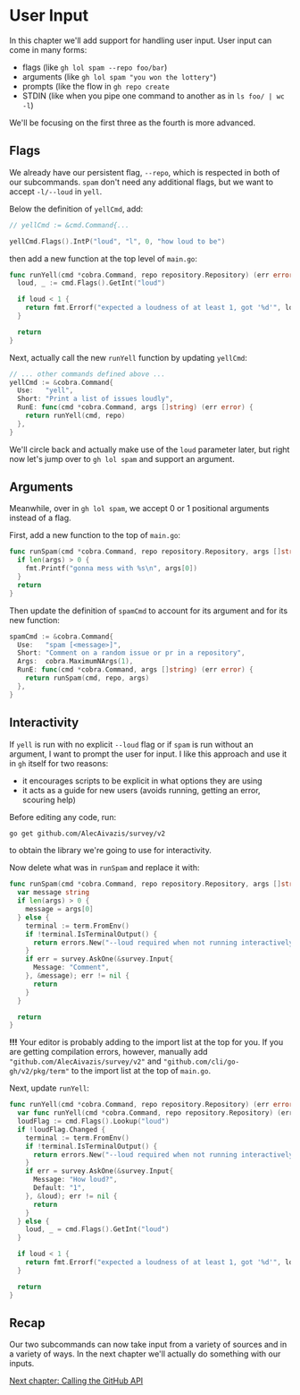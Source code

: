 # User Input

In this chapter we'll add support for handling user input. User input can come in many forms:

- flags (like `gh lol spam --repo foo/bar`)
- arguments (like `gh lol spam "you won the lottery"`)
- prompts (like the flow in `gh repo create`
- STDIN (like when you pipe one command to another as in `ls foo/ | wc -l`)

We'll be focusing on the first three as the fourth is more advanced.

## Flags

We already have our persistent flag, `--repo`, which is respected in both of our subcommands. `spam` don't need any additional flags, but we want to accept `-l/--loud` in `yell`.

Below the definition of `yellCmd`, add:

```go
// yellCmd := &cmd.Command{...

yellCmd.Flags().IntP("loud", "l", 0, "how loud to be")
```

then add a new function at the top level of `main.go`:

```go
func runYell(cmd *cobra.Command, repo repository.Repository) (err error) {
  loud, _ := cmd.Flags().GetInt("loud")

  if loud < 1 {
    return fmt.Errorf("expected a loudness of at least 1, got '%d'", loud)
  }

  return
}
```

Next, actually call the new `runYell` function by updating `yellCmd`:

```go
// ... other commands defined above ...
yellCmd := &cobra.Command{
  Use:   "yell",
  Short: "Print a list of issues loudly",
  RunE: func(cmd *cobra.Command, args []string) (err error) {
    return runYell(cmd, repo)
  },
}
```

We'll circle back and actually make use of the `loud` parameter later, but right now let's jump over to `gh lol spam` and support an argument.

## Arguments

Meanwhile, over in `gh lol spam`, we accept 0 or 1 positional arguments instead of a flag.

First, add a new function to the top of `main.go`:

```go
func runSpam(cmd *cobra.Command, repo repository.Repository, args []string) (err error) {
  if len(args) > 0 {
    fmt.Printf("gonna mess with %s\n", args[0])
  }
  return
}
```

Then update the definition of `spamCmd` to account for its argument and for its new function:

```go
spamCmd := &cobra.Command{
  Use:   "spam [<message>]",
  Short: "Comment on a random issue or pr in a repository",
  Args:  cobra.MaximumNArgs(1),
  RunE: func(cmd *cobra.Command, args []string) (err error) {
    return runSpam(cmd, repo, args)
  },
}
```

## Interactivity

If `yell` is run with no explicit `--loud` flag or if `spam` is run without an argument, I want to prompt the user for input. I like this approach and use it in `gh` itself for two reasons:

- it encourages scripts to be explicit in what options they are using
- it acts as a guide for new users (avoids running, getting an error, scouring help)


Before editing any code, run:

```bash
go get github.com/AlecAivazis/survey/v2
```

to obtain the library we're going to use for interactivity.

Now delete what was in `runSpam` and replace it with:

```go
func runSpam(cmd *cobra.Command, repo repository.Repository, args []string) (err error) {
  var message string
  if len(args) > 0 {
    message = args[0]
  } else {
    terminal := term.FromEnv()
    if !terminal.IsTerminalOutput() {
      return errors.New("--loud required when not running interactively")
    }
    if err = survey.AskOne(&survey.Input{
      Message: "Comment",
    }, &message); err != nil {
      return
    }
  }

  return
}
```

**!!!** Your editor is probably adding to the import list at the top for you. If you are getting compilation errors, however, manually add `"github.com/AlecAivazis/survey/v2"` and `"github.com/cli/go-gh/v2/pkg/term"` to the import list at the top of `main.go`.

Next, update `runYell`:

```go
func runYell(cmd *cobra.Command, repo repository.Repository) (err error) {
  var func runYell(cmd *cobra.Command, repo repository.Repository) (err error)
  loudFlag := cmd.Flags().Lookup("loud")
  if !loudFlag.Changed {
    terminal := term.FromEnv()
    if !terminal.IsTerminalOutput() {
      return errors.New("--loud required when not running interactively")
    }
    if err = survey.AskOne(&survey.Input{
      Message: "How loud?",
      Default: "1",
    }, &loud); err != nil {
      return
    }
  } else {
    loud, _ = cmd.Flags().GetInt("loud")
  }

  if loud < 1 {
    return fmt.Errorf("expected a loudness of at least 1, got '%d'", loud)
  }

  return
}
```

## Recap

Our two subcommands can now take input from a variety of sources and in a variety of ways. In the next chapter we'll actually do something with our inputs.

[Next chapter: Calling the GitHub API](06.md)
